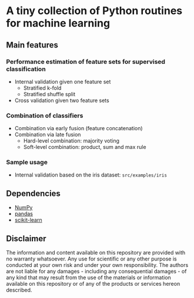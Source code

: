 # A tiny collection of Python routines for machine learning

## Main features

### Performance estimation of feature sets for supervised classification
- Internal validation given one feature set
  - Stratified k-fold
  - Stratified shuffle split
- Cross validation given two feature sets

### Combination of classifiers
- Combination via early fusion (feature concatenation)
- Combination via late fusion
  - Hard-level combination: majority voting
  - Soft-level combination: product, sum and max rule

### Sample usage
- Internal validation based on the iris dataset: `src/examples/iris`

## Dependencies
- [NumPy](https://numpy.org/)
- [pandas](https://pandas.pydata.org/)
- [scikit-learn](https://scikit-learn.org/stable/)

## Disclaimer
The information and content available on this repository are provided with no warranty whatsoever. Any use for scientific or any other purpose is conducted at your own risk and under your own responsibility. The authors are not liable for any damages - including any consequential damages - of any kind that may result from the use of the materials or information available on this repository or of any of the products or services hereon described.
